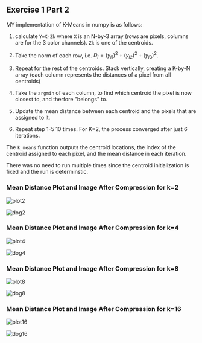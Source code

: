 ## Exercise 1 Part 2
MY implementation of K-Means in numpy is as follows:
1. calculate `Y=X-Zk` where `X` is an N-by-3 array (rows are pixels, columns are for the 3 color channels). `Zk` is one of the centroids.
1. Take the norm of each row, i.e. $D_i=(y_{i1})^2 + (y_{i2})^2 + (y_{i3})^2$.

1. Repeat for the rest of the centroids. Stack vertically, creating a K-by-N array (each column represents the distances of a pixel from all centroids)
1. Take the `argmin` of each column, to find which centroid the pixel is now closest to, and therfore "belongs" to.
1. Update the mean distance between each centroid and the pixels that are assigned to it. 
1. Repeat step 1-5 10 times. For K=2, the process converged after just 6 iterations.

The `k_means` function outputs the centroid locations, the index of the centroid assigned to each pixel, and the mean distance in each iteration.

There was no need to run multiple times since the centroid initialization is fixed and the run is  determinstic.

<div style="page-break-after: always;"></div>

### Mean Distance Plot and Image After Compression for k=2
![plot2](loss_curve_2.png)

![dog2](compressed_2.png)


<div style="page-break-after: always;"></div>

### Mean Distance Plot and Image After Compression for k=4
![plot4](loss_curve_4.png)

![dog4](compressed_4.png)

<div style="page-break-after: always;"></div>

### Mean Distance Plot and Image After Compression for k=8
![plot8](loss_curve_8.png)

![dog8](compressed_8.png)

<div style="page-break-after: always;"></div>

### Mean Distance Plot and Image After Compression for k=16
![plot16](loss_curve_16.png)

![dog16](compressed_16.png)